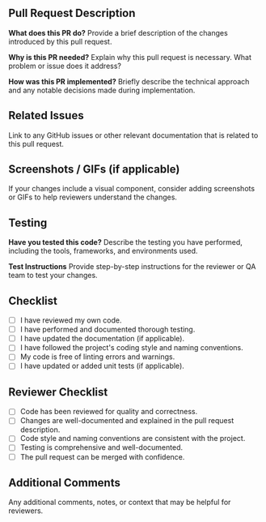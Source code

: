 ## Pull Request Description

**What does this PR do?**
Provide a brief description of the changes introduced by this pull request.

**Why is this PR needed?**
Explain why this pull request is necessary. What problem or issue does it address?

**How was this PR implemented?**
Briefly describe the technical approach and any notable decisions made during implementation.

## Related Issues

Link to any GitHub issues or other relevant documentation that is related to this pull request.

## Screenshots / GIFs (if applicable)

If your changes include a visual component, consider adding screenshots or GIFs to help reviewers understand the changes.

## Testing

**Have you tested this code?**
Describe the testing you have performed, including the tools, frameworks, and environments used.

**Test Instructions**
Provide step-by-step instructions for the reviewer or QA team to test your changes.

## Checklist

- [ ] I have reviewed my own code.
- [ ] I have performed and documented thorough testing.
- [ ] I have updated the documentation (if applicable).
- [ ] I have followed the project's coding style and naming conventions.
- [ ] My code is free of linting errors and warnings.
- [ ] I have updated or added unit tests (if applicable).

## Reviewer Checklist

- [ ] Code has been reviewed for quality and correctness.
- [ ] Changes are well-documented and explained in the pull request description.
- [ ] Code style and naming conventions are consistent with the project.
- [ ] Testing is comprehensive and well-documented.
- [ ] The pull request can be merged with confidence.

## Additional Comments

Any additional comments, notes, or context that may be helpful for reviewers.

